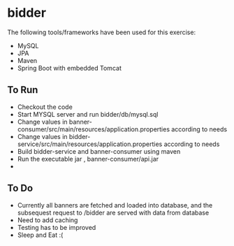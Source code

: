 # bidder

The following tools/frameworks have been used for this exercise:

* MySQL
* JPA
* Maven
* Spring Boot with embedded Tomcat


## To Run
* Checkout the code
* Start MYSQL server and run bidder/db/mysql.sql
* Change values in banner-consumer/src/main/resources/application.properties according to needs
* Change values in bidder-service/src/main/resources/application.properties according to needs
* Build bidder-service and banner-consumer using maven
* Run the executable jar , banner-consumer/api.jar
* 



## To Do

* Currently all banners are fetched and loaded into database, and the subsequest request to /bidder are served with data from database
* Need to add caching
* Testing has to be improved
* Sleep and Eat :(
